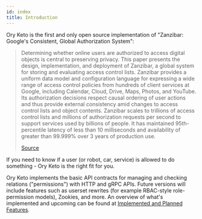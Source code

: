 ```yaml
---
id: index
title: Introduction
---
```


Ory Keto is the first and only open source implementation of "Zanzibar: Google's Consistent, Global Authorization System":

> Determining whether online users are authorized to access digital objects is central to preserving privacy. This paper presents
> the design, implementation, and deployment of Zanzibar, a global system for storing and evaluating access control lists.
> Zanzibar provides a uniform data model and configuration language for expressing a wide range of access control policies from
> hundreds of client services at Google, including Calendar, Cloud, Drive, Maps, Photos, and YouTube. Its authorization decisions
> respect causal ordering of user actions and thus provide external consistency amid changes to access control lists and object
> contents. Zanzibar scales to trillions of access control lists and millions of authorization requests per second to support
> services used by billions of people. It has maintained 95th-percentile latency of less than 10 milliseconds and availability of
> greater than 99.999% over 3 years of production use.
>
> [Source](https://research.google/pubs/pub48190/)

If you need to know if a user (or robot, car, service) is allowed to do something - Ory Keto is the right fit for you.

Ory Keto implements the basic API contracts for managing and checking relations ("permissions") with HTTP and gRPC APIs. Future
versions will include features such as userset rewrites (for example RBAC-style role-permission models), Zookies, and more. An
overview of what's implemented and upcoming can be found at [Implemented and Planned Features](implemented-planned-features.mdx).
